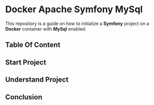 # Docker Apache Symfony MySql

This repository is a guide on how to initialize a **Symfony** project on a **Docker** container
with **MySql** enabled.

## Table Of Content

## Start Project

## Understand Project

## Conclusion

